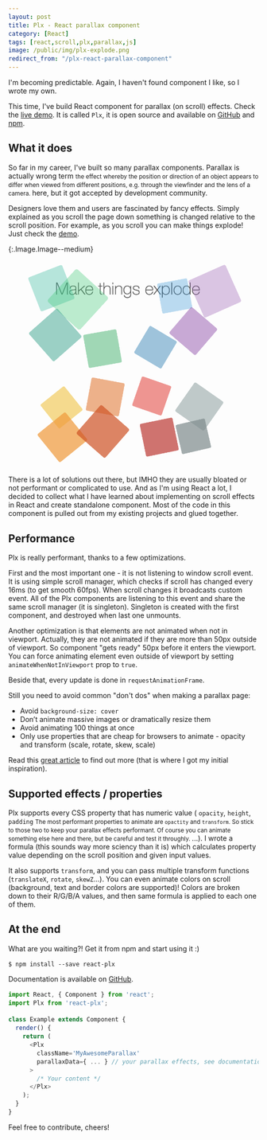 ```yaml
---
layout: post
title: Plx - React parallax component
category: [React]
tags: [react,scroll,plx,parallax,js]
image: /public/img/plx-explode.png
redirect_from: "/plx-react-parallax-component"
---
```


I'm becoming predictable. Again, I haven't found component I like, so I wrote my own.

This time, I've build React component for parallax (on scroll) effects.
Check the [live demo](https://stanko.github.io/react-plx/). It is called `Plx`, it is open source and available on [GitHub](https://github.com/Stanko/react-plx) and [npm](https://www.npmjs.com/package/react-plx).

## What it does

So far in my career, I've built so many parallax components. Parallax is actually
<label class="SideNote-trigger">wrong term</label>
<small class="SideNote">
the effect whereby the position or direction of an object appears to differ when
viewed from different positions, e.g. through the viewfinder and the lens of a camera.
</small>
here, but it got accepted by development community.

Designers love them and users are fascinated by fancy effects. Simply explained as you scroll the page down something is changed relative to the scroll position. For example, as you scroll you can make things explode! Just check the [demo](https://stanko.github.io/react-plx/).

{:.Image.Image--medium}
[![Make things explode! Plx demo](/public/img/plx-explode.png)](https://stanko.github.io/react-plx)

There is a lot of solutions out there, but IMHO they are usually bloated or not performant or complicated to use. And as I'm using React a lot, I decided to collect what I have learned about implementing on scroll effects in React and create standalone component. Most of the code in this component is pulled out from my existing projects and glued together.

<!--more-->

## Performance

Plx is really performant, thanks to a few optimizations.

First and the most important one - it is not listening to window scroll event.
It is using simple scroll manager, which checks if scroll has changed every 16ms (to get smooth 60fps).
When scroll changes it broadcasts custom event.
All of the Plx components are listening to this event and share the same scroll manager (it is singleton).
Singleton is created with the first component, and destroyed when last one unmounts.

Another optimization is that elements are not animated when not in viewport.
Actually, they are not animated if they are more than 50px outside of viewport.
So component "gets ready" 50px before it enters the viewport.
You can force animating element even outside of viewport by setting `animateWhenNotInViewport` prop to `true`.

Beside that, every update is done in `requestAnimationFrame`.

Still you need to avoid common "don't dos" when making a parallax page:

* Avoid `background-size: cover`
* Don’t animate massive images or dramatically resize them
* Avoid animating 100 things at once
* Only use properties that are cheap for browsers to animate - opacity and transform (scale, rotate, skew, scale)

Read this [great article](https://medium.com/@dhg/parallax-done-right-82ced812e61c) to find out more (that is where I got my initial inspiration).


## Supported effects / properties

Plx supports every CSS property that has numeric value (
<label class="SideNote-trigger">`opacity`, `height`, `padding`</label>
<small class="SideNote">
The most performant properties to animate are `opactity` and `transform`. So stick to those two to keep your parallax effects performant. Of course you can animate something else here and there, but be careful and test it throughly.
</small>
...). I wrote a formula (this sounds way more sciency than it is)
which calculates property value depending on the scroll position and given input values.

It also supports `transform`, and you can pass multiple transform functions (`translateX`, `rotate`, `skewZ`...).
You can even animate colors on scroll (background, text and border colors are supported)! Colors are broken down to their R/G/B/A values, and then same formula is applied to each one of them.


## At the end

What are you waiting?! Get it from npm and start using it :)

```
$ npm install --save react-plx
```

Documentation is available on [GitHub](https://github.com/Stanko/react-plx).

```js
import React, { Component } from 'react';
import Plx from 'react-plx';

class Example extends Component {
  render() {
    return (
      <Plx
        className='MyAwesomeParallax'
        parallaxData={ ... } // your parallax effects, see documentation
      >
        /* Your content */
      </Plx>
    );
  }
}
```

Feel free to contribute, cheers!
